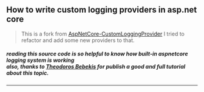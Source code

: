 

## How to write custom logging providers in asp.net core



> This is a fork from [AspNetCore-CustomLoggingProvider](https://github.com/tbebekis/AspNetCore-CustomLoggingProvider) 
> I tried to refactor and add some new providers to that.

##### reading this source code is so helpful to know how built-in aspnetcore logging system is working<br> also, thanks to [Theodoros Bebekis](https://teonotebook.wordpress.com/2019/04/13/how-to-write-a-custom-logging-provider-in-asp-net-core/) for publish a good and full tutorial about this topic.
---

